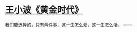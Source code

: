 # [王小波《黄金时代》](https://github.com/miss-shiyi/miss-shiyi/issues/173)

我们能选择的，只有两件事，这一生怎么爱，这一生怎么活。
                                        ——